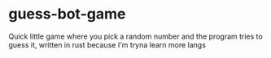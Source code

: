 # guess-bot-game

Quick little game where you pick a random number and the program tries to guess it, written in rust because I'm tryna learn more langs
